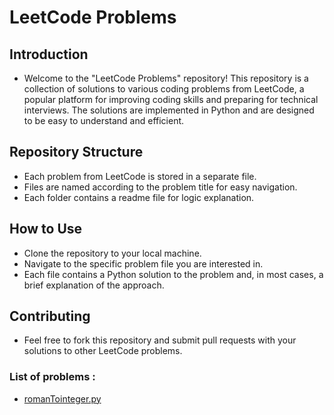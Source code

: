 # LeetCode Problems
## Introduction
* Welcome to the "LeetCode Problems" repository! This repository is a collection of solutions to various coding problems from LeetCode, a popular platform
for improving coding skills and preparing for technical interviews. The solutions are implemented in Python and are designed to be easy to understand and efficient.

## Repository Structure
* Each problem from LeetCode is stored in a separate file.
* Files are named according to the problem title for easy navigation.
* Each folder contains a readme file for logic explanation.

## How to Use
* Clone the repository to your local machine.
* Navigate to the specific problem file you are interested in.
* Each file contains a Python solution to the problem and, in most cases, a brief explanation of the approach.

## Contributing
* Feel free to fork this repository and submit pull requests with your solutions to other LeetCode problems.

### List of problems : 

* [romanTointeger.py](./roman%20to%20integer/romanTointeger.py)
